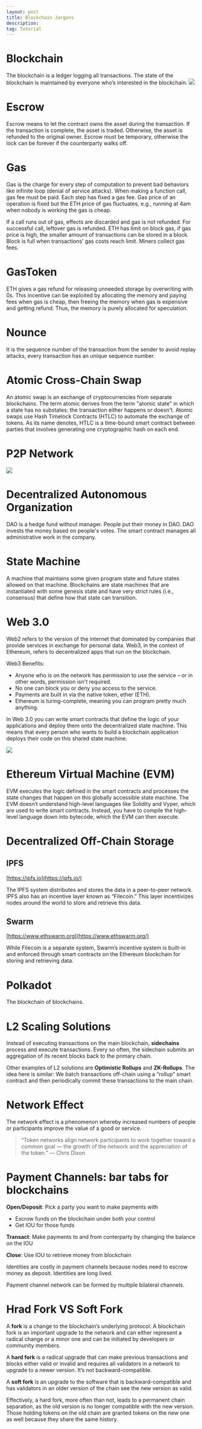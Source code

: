 ```yaml
---
layout: post
title: Blockchain Jargons
description: 
tag: Tutorial
---
```


# Blockchain

The blockchain is a ledger logging all transactions. The state of the blockchain is maintained by everyone who’s interested in the blockchain. 
![](http://siyue-zhang.github.io/images/sptdc/blk.png)

# Escrow

Escrow means to let the contract owns the asset during the transaction. If the transaction is complete, the asset is traded. Otherwise, the asset is refunded to the original owner. Escrow must be temporary, otherwise the lock can be forever if the counterparty walks off.

# Gas

Gas is the charge for every step of computation to prevent bad behaviors like infinite loop (denial of service attacks). When making a function call, gas fee must be paid. Each step has fixed a gas fee. Gas price of an operation is fixed but the ETH price of gas fluctuates, e.g., running at 4am when nobody is working the gas is cheap.

If a call runs out of gas, effects are discarded and gas is not refunded. For successful call, leftover gas is refunded. ETH has limit on block gas, if gas price is high, the smaller amount of transactions can be stored in a block. Block is full when transactions’ gas costs reach limit. Miners collect gas fees.

# GasToken

ETH gives a gas refund for releasing unneeded storage by overwriting with 0s. This incentive can be exploited by allocating the memory and paying fees when gas is cheap, then freeing the memory when gas is expensive and getting refund. Thus, the memory is purely allocated for speculation.

# Nounce

It is the sequence number of the transaction from the sender to avoid replay attacks, every transaction has an unique sequence number.

# Atomic Cross-Chain Swap

An atomic swap is an exchange of cryptocurrencies from separate blockchains. The term atomic derives from the term "atomic state" in which a state has no substates: the transaction either happens or doesn't. Atomic swaps use Hash Timelock Contracts (HTLC) to automate the exchange of tokens. As its name denotes, HTLC is a time-bound smart contract between parties that involves generating one cryptographic hash on each end.

# P2P Network

![](http://siyue-zhang.github.io/images/sptdc/p2p.jpeg)

# Decentralized Autonomous Organization

DAO is a hedge fund without manager. People put their money in DAO. DAO invests the money based on people's votes. The smart contract manages all administrative work in the company.

# State Machine

A machine that maintains some given program state and future states allowed on that machine. Blockchains are state machines that are instantiated with some genesis state and have very strict rules (i.e., consensus) that define how that state can transition.

# Web 3.0

Web2 refers to the version of the internet that dominated by companies that provide services in exchange for personal data. Web3, in the context of Ethereum, refers to decentralized apps that run on the blockchain.

Web3 Benefits:

* Anyone who is on the network has permission to use the service – or in other words, permission isn't required.
* No one can block you or deny you access to the service.
* Payments are built in via the native token, ether (ETH).
* Ethereum is turing-complete, meaning you can program pretty much anything.

In Web 3.0 you can write smart contracts that define the logic of your applications and deploy them onto the decentralized state machine. This means that every person who wants to build a blockchain application deploys their code on this shared state machine.

![](http://siyue-zhang.github.io/images/sptdc/web3arc.png)

# Ethereum Virtual Machine (EVM)

EVM executes the logic defined in the smart contracts and processes the state changes that happen on this globally accessible state machine. The EVM doesn’t understand high-level languages like Solidity and Vyper, which are used to write smart contracts. Instead, you have to compile the high-level language down into bytecode, which the EVM can then execute.

# Decentralized Off-Chain Storage

## IPFS

[https://ipfs.io](https://ipfs.io/)

The IPFS system distributes and stores the data in a peer-to-peer network. IPFS also has an incentive layer known as “Filecoin.” This layer incentivizes nodes around the world to store and retrieve this data. 


## Swarm

[https://www.ethswarm.org](https://www.ethswarm.org/)

While Filecoin is a separate system, Swarm’s incentive system is built-in and enforced through smart contracts on the Ethereum blockchain for storing and retrieving data.


# Polkadot

The blockchain of blockchains. 

# L2 Scaling Solutions

Instead of executing transactions on the main blockchain, **sidechains** process and execute transactions. Every so often, the sidechain submits an aggregation of its recent blocks back to the primary chain.

Other examples of L2 solutions are **Optimistic Rollups** and **ZK-Rollups**. The idea here is similar: We batch transactions off-chain using a “rollup” smart contract and then periodically commit these transactions to the main chain.

# Network Effect

The network effect is a phenomenon whereby increased numbers of people or participants improve the value of a good or service. 

> “Token networks align network participants to work together toward a common goal — the growth of the network and the appreciation of the token.” — Chris Dixon

# Payment Channels: bar tabs for blockchains

**Open/Deposit**: Pick a party you want to make payments with
* Escrow funds on the blockchain under both your control
* Get IOU for those funds

**Transact**: Make payments to and from conterparty by changing the balance on the IOU

**Close**: Use IOU to retrieve money from blockchain

Identities are costly in payment channels because nodes need to escrow money as deposit. Identities are long lived.

Payment channel network can be formed by multiple bilateral channels.

# Hrad Fork VS Soft Fork

A **fork** is a change to the blockchain’s underlying protocol. A blockchain fork is an important upgrade to the network and can either represent a radical change or a minor one and can be initiated by developers or community members.

A **hard fork** is a radical upgrade that can make previous transactions and blocks either valid or invalid and requires all validators in a network to upgrade to a newer version. It’s not backward-compatible. 

A **soft fork** is an upgrade to the software that is backward-compatible and has validators in an older version of the chain see the new version as valid.

Effectively, a hard fork, more often than not, leads to a permanent chain separation, as the old version is no longer compatible with the new version. Those holding tokens on the old chain are granted tokens on the new one as well because they share the same history.